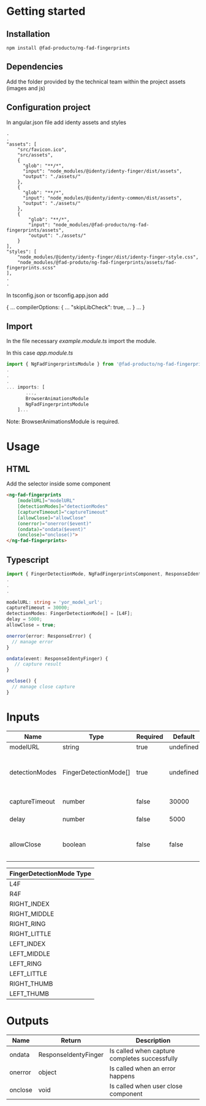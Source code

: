# Getting started

## Installation

```
npm install @fad-producto/ng-fad-fingerprints
```

## Dependencies

Add the folder provided by the technical team within the project assets (images and js)


## Configuration project

In angular.json file add identy assets and styles

```
.
.
"assets": [
    "src/favicon.ico",
    "src/assets",
    {
      "glob": "**/*",
      "input": "node_modules/@identy/identy-finger/dist/assets",
      "output": "./assets/"
    },
    {
      "glob": "**/*",
      "input": "node_modules/@identy/identy-common/dist/assets",
      "output": "./assets/"
    },
    {
        "glob": "**/*",
        "input": "node_modules/@fad-producto/ng-fad-fingerprints/assets",
        "output": "./assets/"
    }
],
"styles": [
    "node_modules/@identy/identy-finger/dist/identy-finger-style.css",
    "node_modules/@fad-produto/ng-fad-fingerprints/assets/fad-fingerprints.scss"
],
.
.
```

In tsconfig.json or tsconfig.app.json add

{
  ...
  compilerOptions: {
    ...
  "skipLibCheck": true,
    ...
  }
  ...
}

## Import

In the file necessary *example.module.ts* import the module.

In this case  *app.module.ts*

``` ts
import { NgFadFingerprintsModule } from '@fad-producto/ng-fad-fingerprints';
.
.
.
... imports: [
       ...,
       BrowserAnimationsModule 
       NgFadFingerprintsModule
    ]...
```

Note: BrowserAnimationsModule is required.

# Usage

## HTML

Add the selector inside some component

``` html
<ng-fad-fingerprints 
    [modelURL]="modelURL"
    [detectionModes]="detectionModes"
    [captureTimeout]="captureTimeout"
    [allowClose]="allowClose"
    (onerror)="onerror($event)" 
    (ondata)="ondata($event)"
    (onclose)="onclose()">
</ng-fad-fingerprints>
```

## Typescript

```ts
import { FingerDetectionMode, NgFadFingerprintsComponent, ResponseIdentyFinger } from 'ng-fad-fingerprints';
.
.
.

modelURL: string = 'yor_model_url';
captureTimeout = 30000;
detectionModes: FingerDetectionMode[] = [L4F];
delay = 5000;
allowClose = true;

onerror(error: ResponseError) {
  // manage error
}

ondata(event: ResponseIdentyFinger) {
   // capture result
}

onclose() {
  // manage close capture
}
```

# Inputs

| Name                  | Type                  |  Required  | Default   | Description                                                |
| --------------------- | --------------------- | ---------- |---------  | ---------------------------------------------------------- |
| modelURL              | string                |  true      | undefined | Server url                                                 |
| detectionModes        | FingerDetectionMode[] |  true      | undefined | Hand (right or left) and fingers (4F or thumb) to capture  |
| captureTimeout        | number                |  false     | 30000     | Set capture timeout                                        |
| delay                 | number                |  false     | 5000      | Set init delay                                             |
| allowClose            | boolean               |  false     | false     | Button that allows you to close the capture                |


| FingerDetectionMode Type |
| ------------------------ |
| L4F                      |
| R4F                      |
| RIGHT_INDEX              |
| RIGHT_MIDDLE             |
| RIGHT_RING               |
| RIGHT_LITTLE             |
| LEFT_INDEX               |
| LEFT_MIDDLE              |
| LEFT_RING                |
| LEFT_LITTLE              |
| RIGHT_THUMB              |
| LEFT_THUMB               |


# Outputs

| Name           | Return                | Description                                    |
| -------------- | --------------------- | ---------------------------------------------- |
| ondata         | ResponseIdentyFinger  | Is called when capture completes successfully  |
| onerror        | object                | Is called when an error happens                |
| onclose        | void                  | Is called when user close component            |
